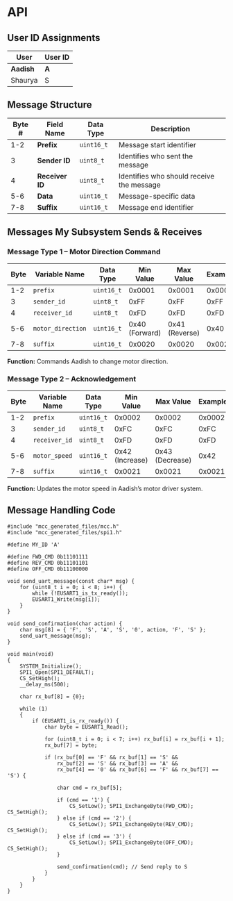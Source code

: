 # **API**

## **User ID Assignments**

| User | User ID |
| ----- | ----- |
| **Aadish** | **A** |
| Shaurya | S |

## **Message Structure**

| Byte \# | Field Name | Data Type | Description |
| ----- | ----- | ----- | ----- |
| 1-2 | **Prefix** | `uint16_t` | Message start identifier |
| 3 | **Sender ID** | `uint8_t` | Identifies who sent the message |
| 4 | **Receiver ID** | `uint8_t` | Identifies who should receive the message |
| 5-6 | **Data** | `uint16_t` | Message-specific data |
| 7-8 | **Suffix** | `uint16_t` | Message end identifier |

## **Messages My Subsystem Sends & Receives**

### **Message Type 1 – Motor Direction Command**

| Byte | Variable Name | Data Type | Min Value | Max Value | Example |
| ----- | ----- | ----- | ----- | ----- | ----- |
| 1-2 | `prefix` | `uint16_t` | 0x0001 | 0x0001 | 0x0001 |
| 3 | `sender_id` | `uint8_t` | 0xFF | 0xFF | 0xFF |
| 4 | `receiver_id` | `uint8_t` | 0xFD | 0xFD | 0xFD |
| 5-6 | `motor_direction` | `uint16_t` | 0x40 (Forward) | 0x41 (Reverse) | 0x40 |
| 7-8 | `suffix` | `uint16_t` | 0x0020 | 0x0020 | 0x0020 |

**Function:** Commands Aadish to change motor direction.

### **Message Type 2 – Acknowledgement**

| Byte | Variable Name | Data Type | Min Value | Max Value | Example |
| ----- | ----- | ----- | ----- | ----- | ----- |
| 1-2 | `prefix` | `uint16_t` | 0x0002 | 0x0002 | 0x0002 |
| 3 | `sender_id` | `uint8_t` | 0xFC | 0xFC | 0xFC |
| 4 | `receiver_id` | `uint8_t` | 0xFD | 0xFD | 0xFD |
| 5-6 | `motor_speed` | `uint16_t` | 0x42 (Increase) | 0x43 (Decrease) | 0x42 |
| 7-8 | `suffix` | `uint16_t` | 0x0021 | 0x0021 | 0x0021 |

**Function:** Updates the motor speed in Aadish’s motor driver system.

## **Message Handling Code**  
  
    #include "mcc_generated_files/mcc.h"
    #include "mcc_generated_files/spi1.h"
    
    #define MY_ID 'A'
    
    #define FWD_CMD 0b11101111
    #define REV_CMD 0b11101101
    #define OFF_CMD 0b11100000
    
    void send_uart_message(const char* msg) {
        for (uint8_t i = 0; i < 8; i++) {
            while (!EUSART1_is_tx_ready());
            EUSART1_Write(msg[i]);
        }
    }
    
    void send_confirmation(char action) {
        char msg[8] = { 'F', 'S', 'A', 'S', '0', action, 'F', 'S' };
        send_uart_message(msg);
    }
    
    void main(void)
    {
        SYSTEM_Initialize();
        SPI1_Open(SPI1_DEFAULT);
        CS_SetHigh();
        __delay_ms(500);
    
        char rx_buf[8] = {0};
    
        while (1)
        {
            if (EUSART1_is_rx_ready()) {
                char byte = EUSART1_Read();
    
                for (uint8_t i = 0; i < 7; i++) rx_buf[i] = rx_buf[i + 1];
                rx_buf[7] = byte;
    
                if (rx_buf[0] == 'F' && rx_buf[1] == 'S' &&
                    rx_buf[2] == 'S' && rx_buf[3] == 'A' &&
                    rx_buf[4] == '0' && rx_buf[6] == 'F' && rx_buf[7] == 'S') {
    
                    char cmd = rx_buf[5];
    
                    if (cmd == '1') {
                        CS_SetLow(); SPI1_ExchangeByte(FWD_CMD); CS_SetHigh();
                    } else if (cmd == '2') {
                        CS_SetLow(); SPI1_ExchangeByte(REV_CMD); CS_SetHigh();
                    } else if (cmd == '3') {
                        CS_SetLow(); SPI1_ExchangeByte(OFF_CMD); CS_SetHigh();
                    }
    
                    send_confirmation(cmd); // Send reply to S
                }
            }
        }
    }

